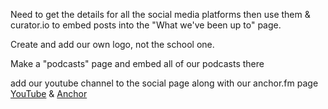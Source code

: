 Need to get the details for all the social media platforms then use them & curator.io to embed posts into the "What we've been up to" page.

Create and add our own logo, not the school one.

Make a "podcasts" page and embed all of our podcasts there

add our youtube channel to the social page along with our anchor.fm page [YouTube](https://www.youtube.com/channel/UC23t4OU3liel2eaBAW9ON-w) & [Anchor](https://anchor.fm/hts-tech-team)
